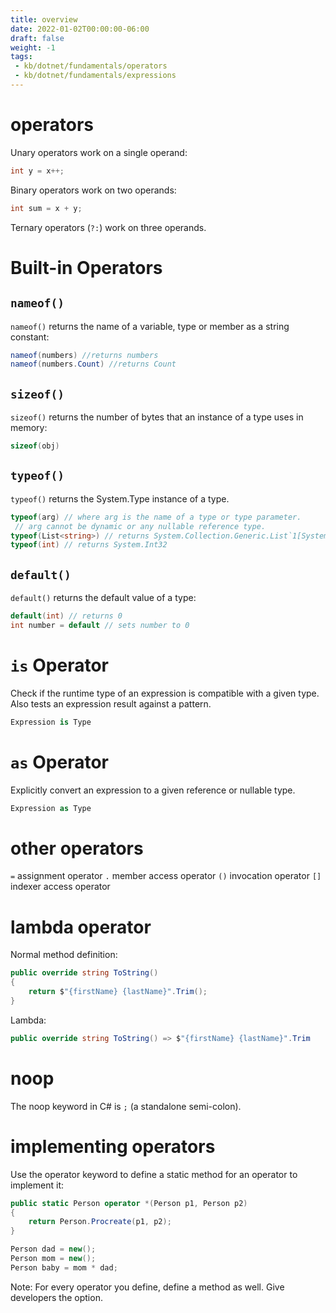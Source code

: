 ```yaml
---
title: overview
date: 2022-01-02T00:00:00-06:00
draft: false
weight: -1
tags:
 - kb/dotnet/fundamentals/operators
 - kb/dotnet/fundamentals/expressions
---
```


# operators
Unary operators work on a single operand:
```cs
int y = x++;
```

Binary operators work on two operands:
```cs
int sum = x + y;
```

Ternary operators (`?:`) work on three operands.

# Built-in Operators
## `nameof()`
`nameof()` returns the name of a variable, type or member as a string constant:
```cs
nameof(numbers) //returns numbers
nameof(numbers.Count) //returns Count
```

## `sizeof()`
`sizeof()` returns the number of bytes that an instance of a type uses in memory:
```cs
sizeof(obj)
```

## `typeof()`
`typeof()` returns the System.Type instance of a type.
```cs
typeof(arg) // where arg is the name of a type or type parameter.
 // arg cannot be dynamic or any nullable reference type.
typeof(List<string>) // returns System.Collection.Generic.List`1[System.String]
typeof(int) // returns System.Int32
```

## `default()`
`default()` returns the default value of a type:
```cs
default(int) // returns 0
int number = default // sets number to 0
```

# `is` Operator
Check if the runtime type of an expression is compatible with a given type.
Also tests an expression result against a pattern.
```cs
Expression is Type
```

# `as` Operator
Explicitly convert an expression to a given reference or nullable type.
```cs
Expression as Type
```

# other operators
`=` assignment operator
`.` member access operator
`()` invocation operator
`[]` indexer access operator

# lambda operator
Normal method definition:
```cs
public override string ToString()
{
    return $"{firstName} {lastName}".Trim();
}
```

Lambda:
```cs
public override string ToString() => $"{firstName} {lastName}".Trim
```

# noop
The noop keyword in C# is `;` (a standalone semi-colon).

# implementing operators
Use the operator keyword to define a static method for an operator to implement it:
```cs
public static Person operator *(Person p1, Person p2) 
{
    return Person.Procreate(p1, p2);
}

Person dad = new();
Person mom = new();
Person baby = mom * dad;
```

Note: For every operator you define, define a method as well.  Give developers the option.
